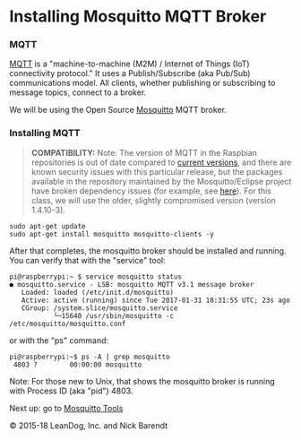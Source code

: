 # Installing Mosquitto MQTT Broker

### MQTT
[MQTT](http://mqtt.org/) is a "machine-to-machine (M2M) / Internet of Things (IoT) connectivity protocol."  It uses a Publish/Subscribe (aka Pub/Sub) communications model.  All clients, whether publishing or subscribing to message topics, connect to a broker.

We will be using the Open Source [Mosquitto](http://mosquitto.org/) MQTT broker.

### Installing MQTT

> **COMPATIBILITY:** Note: The version of MQTT in the Raspbian repositories is out of date compared to [current versions](https://mosquitto.org/category/releases/), and there are known security issues with this particular release, but the packages available in the repository maintained by the Mosquitto/Eclipse project have broken dependency issues (for example, see [here](https://www.raspberrypi.org/forums/viewtopic.php?t=191027)).  For this class, we will use the older, slightly compromised version (version 1.4.10-3).

```
sudo apt-get update
sudo apt-get install mosquitto mosquitto-clients -y
```

After that completes, the mosquitto broker should be installed and running. You can verify that with the "service" tool:

```
pi@raspberrypi:~ $ service mosquitto status
● mosquitto.service - LSB: mosquitto MQTT v3.1 message broker
   Loaded: loaded (/etc/init.d/mosquitto)
   Active: active (running) since Tue 2017-01-31 18:31:55 UTC; 23s ago
   CGroup: /system.slice/mosquitto.service
           └─15640 /usr/sbin/mosquitto -c /etc/mosquitto/mosquitto.conf
```

or with the "ps" command:

```
pi@raspberrypi:~$ ps -A | grep mosquitto
 4803 ?        00:00:00 mosquitto
```
Note: For those new to Unix, that shows the mosquitto broker is running with Process ID (aka "pid") 4803.


Next up: go to [Mosquitto Tools](../03.2_Mosquitto_Tools/README.md)

&copy; 2015-18 LeanDog, Inc. and Nick Barendt
